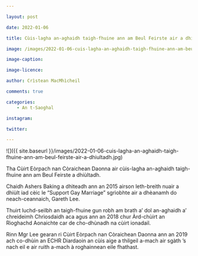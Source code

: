 ```yaml
---

layout: post

date: 2022-01-06

title: Cùis-lagha an-aghaidh taigh-fhuine ann am Beul Feirste air a dhiùltadh

image: /images/2022-01-06-cuis-lagha-an-aghaidh-taigh-fhuine-ann-am-beul-feirste-air-a-dhiultadh.jpg

image-caption:

image-licence:

author: Crìstean MacMhìcheil

comments: true

categories:
    - An t-Saoghal

instagram:

twitter:

---
```


![]({{ site.baseurl }}/images/2022-01-06-cuis-lagha-an-aghaidh-taigh-fhuine-ann-am-beul-feirste-air-a-dhiultadh.jpg)

Tha Cùirt Eòrpach nan Còraichean Daonna air cùis-lagha an-aghaidh taigh-fhuine ann am Beul Feirste a dhiùltadh.

<!--more-->

Chaidh Ashers Baking a dhìteadh ann an 2015 airson leth-breith nuair a dhiùlt iad cèic le “Support Gay Marriage” sgrìobhte air a dhèanamh do neach-ceannaich, Gareth Lee.

Thuirt luchd-seilbh an taigh-fhuine gun robh am brath a’ dol an-aghaidh a’ chreideimh Chrìosdaidh aca agus ann an 2018 chur Àrd-chùirt an Rìoghachd Aonaichte car de cho-dhùnadh na cùirt ionadail.

Rinn Mgr Lee gearan ri Cùirt Eòrpach nan Còraichean Daonna ann an 2019 ach co-dhùin an ECHR Diardaoin an cùis aige a thilgeil a-mach air sgàth ’s nach eil e air ruith a-mach à roghainnean eile fhathast.
